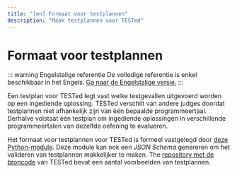 ```yaml
---
title: "[en] Formaat voor testplannen"
description: "Maak testplannen voor TESTed"
---
```

# Formaat voor testplannen

::: warning Engelstalige referentie
De volledige referentie is enkel beschikbaar in het Engels.
[Ga naar de Engelstalige versie.](/en/tested/json)
:::

Een testplan voor TESTed legt vast welke testgevallen uitgevoerd worden op een ingediende oplossing.
TESTed verschilt van andere judges doordat testplannen niet afhankelijk zijn van één bepaalde programmeertaal.
Derhalve volstaat één testplan om ingediende oplossingen in verschillende programmeertalen van dezelfde oefening te evalueren.

Het formaat voor testplannen voor TESTed is formeel vastgelegd door [deze Python-module](https://github.com/dodona-edu/universal-judge/blob/master/tested/testplan.py).
Deze module kan ook een _JSON Schema_ genereren om het valideren van testplannen makkelijker te maken.
The [repository met de broncode](https://github.com/dodona-edu/universal-judge/tree/master/exercise) van TESTed bevat een aantal voorbeelden van testplannen.

